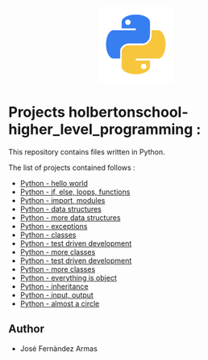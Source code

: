 <p align="center">
    <img width="150" height="150" src="./kisspng-angle-text-symbol-brand-other-python-5ab0c09b9ea1a7.3286927515215330836498.png"
</p>

# Projects holbertonschool-higher_level_programming :

This repository contains files written in Python.  

The list of projects contained follows :

* [Python - hello world](./python-hello_world)
* [Python - if, else, loops, functions](./python-if_else_loops_functions)
* [Python - import, modules](./python-import_modules)
* [Python - data structures](./python-data_structures)
* [Python - more data structures](./python-more_data_structures)
* [Python - exceptions](./python-exceptions)
* [Python - classes](./python-classes)
* [Python - test driven development](./python-test_driven_development/)
* [Python - more classes](./python-more_classes)
* [Python - test driven development](./0x07-python-test_driven_development)
* [Python - more classes](./0x08-python-more_classes)
* [Python - everything is object](./0x09-python-everything_is_object)
* [Python - inheritance](./0x0A-python-inheritance)
* [Python - input, output](./0x0B-python-input_output)
* [Python - almost a circle](./0x0C-python-almost_a_circle)

## Author 

* José Fernàndez Armas
